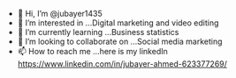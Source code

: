 - 👋 Hi, I’m @jubayer1435
- 👀 I’m interested in ...Digital marketing and video editing
- 🌱 I’m currently learning ...Business statistics
- 💞️ I’m looking to collaborate on ...Social media marketing
- 📫 How to reach me ...here is my linkedIn https://www.linkedin.com/in/jubayer-ahmed-623377269/

<!---
jubayer1435/jubayer1435 is a ✨ special ✨ repository because its `README.md` (this file) appears on your GitHub profile.
You can click the Preview link to take a look at your changes.
--->
